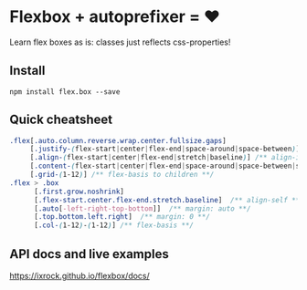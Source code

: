 # Flexbox + autoprefixer = ❤

Learn flex boxes as is: classes just reflects css-properties!

## Install
`npm install flex.box --save`

## Quick cheatsheet
```css
.flex[.auto.column.reverse.wrap.center.fullsize.gaps]
     [.justify-(flex-start|center|flex-end|space-around|space-between)] /** justify-content **/
     [.align-(flex-start|center|flex-end|stretch|baseline)] /** align-items **/
     [.content-(flex-start|center|flex-end|space-around|space-between|stretch)] /** align-content **/
     [.grid-(1-12)] /** flex-basis to children **/
.flex > .box
      [.first.grow.noshrink]
      [.flex-start.center.flex-end.stretch.baseline]  /** align-self **/
      [.auto[-left-right-top-bottom]]  /** margin: auto **/
      [.top.bottom.left.right]  /** margin: 0 **/
      [.col-(1-12)-(1-12)] /** flex-basis **/
```

## API docs and live examples
https://ixrock.github.io/flexbox/docs/
